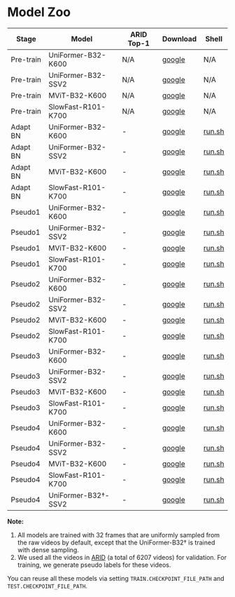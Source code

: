 # Model Zoo


|   Stage   | Model                | ARID Top-1 | Download   | Shell|
| --------- | -------------------- | --------------- | ---------- | ---- |
| Pre-train | UniFormer-B32-K600   | N/A               | [google](https://drive.google.com/file/d/1-DwdVf8w8lYj-iFpU40pfEpog9VE5PQB/view?usp=sharing) | N/A |
| Pre-train | UniFormer-B32-SSV2   | N/A               | [google](https://drive.google.com/file/d/1-rpMARXnyvyj6YUJkIvVqtna86egpjoS/view?usp=sharingg) | N/A |
| Pre-train | MViT-B32-K600        | N/A               | [google](https://dl.fbaipublicfiles.com/pyslowfast/model_zoo/mvit/k600.pyth) | N/A |
| Pre-train | SlowFast-R101-K700   | N/A               | [google](https://drive.google.com/file/d/1v1FdPUXBNRj-oKfctScT4L4qk8L1k3Gg/view?usp=sharing) | N/A |
| Adapt BN  | UniFormer-B32-K600   | -               | [google](https://drive.google.com/file/d/1ST1TDcby8WioF7A3jZ6ZbA5XfZW-Mfdp/view?usp=sharing) | [run.sh](./exp_adapt_bn/uniformer_b32_k600/) |
| Adapt BN  | UniFormer-B32-SSV2   | -               | [google](https://drive.google.com/file/d/1iFhi-LpXBnGuDjz6bbA6ceBYgaY8GCQX/view?usp=sharing) | [run.sh](./exp_adapt_bn/uniformer_b32_ssv2/) |
| Adapt BN  | MViT-B32-K600        | -               | [google](https://drive.google.com/file/d/1myUhgFEZUnCoXqOnh1ASIFG2RANW2epx/view?usp=sharing) | [run.sh](./exp_adapt_bn/mvit_b32_k600/) |
| Adapt BN  | SlowFast-R101-K700   | -               | [google](https://drive.google.com/file/d/1bzdgkHhbXtVySc7VOgB96L_7AgeuiaCc/view?usp=sharing) | [run.sh](./exp_adapt_bn/mvit_b32_k600/) |
| Pseudo1   | UniFormer-B32-K600   | -               | [google](https://drive.google.com/file/d/1WlBNtsY0NTQdBlUslWYyopfsoEsNK-E4/view?usp=sharing) | [run.sh](./exp_pseudo_stage1/uniformer_b32_k600/) |
| Pseudo1   | UniFormer-B32-SSV2   | -               | [google](https://drive.google.com/file/d/1mO6zbU1GYQYdQjXVQazXpdqMugXGVyIC/view?usp=sharing) | [run.sh](./exp_pseudo_stage1/uniformer_b32_ssv2/) |
| Pseudo1   | MViT-B32-K600        | -               | [google](https://drive.google.com/file/d/1M3VYGPDQ6twBW_aWA17wq3kLhffYpNkQ/view?usp=sharing) | [run.sh](./exp_pseudo_stage1/mvit_b32_k600/) |
| Pseudo1   | SlowFast-R101-K700   | -               | [google](https://drive.google.com/file/d/1_-2sJD49V9rv74ghAXme09yEERU6acJo/view?usp=sharing) | [run.sh](./exp_pseudo_stage1/sf32_k700/) |
| Pseudo2   | UniFormer-B32-K600   | -               | [google](https://drive.google.com/file/d/1UAxKgr9z_eKaxDVrPM2X3mxMZl8MmCpg/view?usp=sharing) | [run.sh](./exp_pseudo_stage2/uniformer_b32_k600/) |
| Pseudo2   | UniFormer-B32-SSV2   | -               | [google](https://drive.google.com/file/d/18rWv9UvnRReX1W3Dr7YKSRLi1YtOJRXh/view?usp=sharing) | [run.sh](./exp_pseudo_stage2/uniformer_b32_ssv2/) |
| Pseudo2   | MViT-B32-K600        | -               | [google](https://drive.google.com/file/d/1Zq-ZDjMMggZJUUFKMZ62ts4FIS2B1ZjZ/view?usp=sharing) | [run.sh](./exp_pseudo_stage2/mvit_b32_k600/) |
| Pseudo2   | SlowFast-R101-K700   | -               | [google](https://drive.google.com/file/d/1zQbhPGr7vw4zkgjTJGbbr3HEc4p7CElc/view?usp=sharing) | [run.sh](./exp_pseudo_stage2/sf32_k700/) |
| Pseudo3   | UniFormer-B32-K600   | -               | [google](https://drive.google.com/file/d/1wvwYj0ZbyfDvmFn5eOwK2UdbxCBeMGWY/view?usp=sharing) | [run.sh](./exp_pseudo_stage3/uniformer_b32_k600/) |
| Pseudo3   | UniFormer-B32-SSV2   | -               | [google](https://drive.google.com/file/d/1EIVUbQCS-HQX-SEn-D41cF6hPM18GOR7/view?usp=sharing) | [run.sh](./exp_pseudo_stage3/uniformer_b32_ssv2/) |
| Pseudo3   | MViT-B32-K600        | -               | [google](https://drive.google.com/file/d/1Dr3Hdqn4oGX478M1RY1jCIzE5_S9Q4rW/view?usp=sharing) | [run.sh](./exp_pseudo_stage3/mvit_b32_k600/) |
| Pseudo3   | SlowFast-R101-K700   | -               | [google](https://drive.google.com/file/d/1jcpbW_l-Vc3ZyzksEQ8xQVao56N-l6Dx/view?usp=sharing) | [run.sh](./exp_pseudo_stage3/sf32_k700/) |
| Pseudo4   | UniFormer-B32-K600   | -               | [google](https://drive.google.com/file/d/1MshRoDb0YXIfmhNEhfcYsC7708x-zAJC/view?usp=sharing) | [run.sh](./exp_pseudo_stage4/uniformer_b32_k600/) |
| Pseudo4   | UniFormer-B32-SSV2   | -               | [google](https://drive.google.com/file/d/1z9JYp1uAVypfK5BfE9ZAvNU9HSHbxvOD/view?usp=sharing) | [run.sh](./exp_pseudo_stage4/uniformer_b32_ssv2/) |
| Pseudo4   | MViT-B32-K600        | -               | [google](https://drive.google.com/file/d/1GGb-KtcTi06rIuFyHT0Yrk99Dn32UpHF/view?usp=sharing) | [run.sh](./exp_pseudo_stage4/mvit_b32_k600/) |
| Pseudo4   | SlowFast-R101-K700   | -               | [google](https://drive.google.com/file/d/1MshRoDb0YXIfmhNEhfcYsC7708x-zAJC/view?usp=sharing) | [run.sh](./exp_pseudo_stage4/sf32_k700/) |
| Pseudo4   | UniFormer-B32†-SSV2   | -               | [google](https://drive.google.com/file/d/1yka9cF4rBHT5lTZRRHfRf455oiB6zaaO/view?usp=sharing) | [run.sh](./exp_experts/uniformer_b32_ssv2/) |

**Note:**
1. All models are trained with 32 frames that are uniformly sampled from the raw videos by default, except that the UniFormer-B32† is trained with dense sampling.
2. We used all the videos in [ARID](https://xuyu0010.github.io/arid.html) (a total of 6207 videos) for validation. For training, we generate pseudo labels for these videos. 

You can reuse all these models via setting `TRAIN.CHECKPOINT_FILE_PATH` and `TEST.CHECKPOINT_FILE_PATH`.
